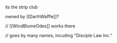 its the strip club

owned by [[DarthWaffle]]?

// [[WindBlumeOdes]] works there

// goes by many names, incuding "Disciple Law Inc."